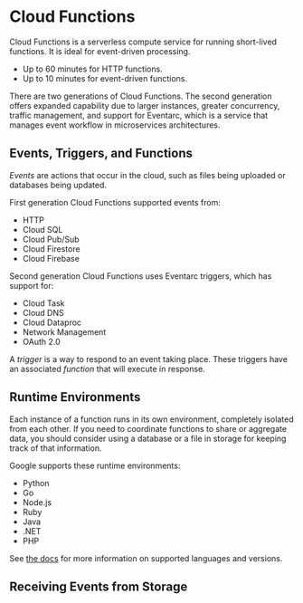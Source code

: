 # Cloud Functions
Cloud Functions is a serverless compute service for running short-lived functions. It is ideal for event-driven processing.

- Up to 60 minutes for HTTP functions.
- Up to 10 minutes for event-driven functions.

There are two generations of Cloud Functions. The second generation offers expanded capability due to larger instances, greater concurrency, traffic management, and support for Eventarc, which is a service that manages event workflow in microservices architectures.

## Events, Triggers, and Functions
*Events* are actions that occur in the cloud, such as files being uploaded or databases being updated.

First generation Cloud Functions supported events from:
- HTTP
- Cloud SQL
- Cloud Pub/Sub
- Cloud Firestore
- Cloud Firebase

Second generation Cloud Functions uses Eventarc triggers, which has support for:
- Cloud Task
- Cloud DNS
- Cloud Dataproc
- Network Management
- OAuth 2.0

A *trigger* is a way to respond to an event taking place. These triggers have an associated *function* that will execute in response.

## Runtime Environments
Each instance of a function runs in its own environment, completely isolated from each other. If you need to coordinate functions to share or aggregate data, you should consider using a database or a file in storage for keeping track of that information.

Google supports these runtime environments:
- Python
- Go
- Node.js
- Ruby
- Java
- .NET
- PHP

See [the docs](https://cloud.google.com/functions) for more information on supported languages and versions.

## Receiving Events from Storage
